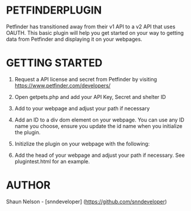  # PETFINDERPLUGIN

Petfinder has transitioned away from their v1 API to a v2 API that uses OAUTH. This basic plugin will help you get started on your way to getting data from Petfinder and displaying it on your webpages.

# GETTING STARTED

1. Request a API license and secret from Petfinder by visiting https://www.petfinder.com/developers/

2. Open getpets.php and add your API Key, Secret and shelter ID

3. Add <script src="petfinderplugin.js"></script> to your webpage and adjust your path if necessary

4. Add an ID to a div dom element on your webpage. You can use any ID name you choose, ensure you update the id name when you initialize the plugin.

5. Initizlize the plugin on your webpage with the following:
    <script>
        Petfinderplugin.init({
            shelterid: "...",
            petdisplay: 0, // 1 = one, 0 = all
            url: "getpets.php",
            id: "data"
        });
    </script>

6. Add <link rel="stylesheet" href="petfinderplugin.css"> the head of your webpage and adjust your path if necessary. See plugintest.html for an example.

# AUTHOR 

Shaun Nelson - [snndeveloper]
(https://github.com/snndeveloper)





